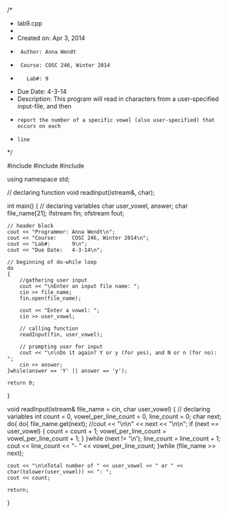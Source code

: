 /*
 * lab9.cpp
 *
 *  Created on: Apr 3, 2014
 *      Author: Anna Wendt
 *      Course: COSC 246, Winter 2014
 *        Lab#: 9
 *    Due Date: 4-3-14
 * Description: This program will read in characters from a user-specified input-file, and then
 *     report the number of a specific vowel (also user-specified) that occurs on each
 *     line
 */

#include <iostream>
#include <fstream>
#include <string>

using namespace std;

// declaring function
void readInput(istream&, char);

int main()
{
	// declaring variables
	char user_vowel, answer;
	char file_name[21];
	ifstream fin;
	ofstream fout;

	// header block
	cout << "Programmer: Anna Wendt\n";
	cout << "Course:     COSC 246, Winter 2014\n";
	cout << "Lab#:       9\n";
	cout << "Due Date:   4-3-14\n";

	// beginning of do-while loop
	do
	{
		//gathering user input
		cout << "\nEnter an input file name: ";
		cin >> file_name;
		fin.open(file_name);

        cout << "Enter a vowel: ";
        cin >> user_vowel;

        // calling function
        readInput(fin, user_vowel);

        // prompting user for input
		cout << "\n\nDo it again? Y or y (for yes), and N or n (for no): ";
		cin >> answer;
	}while(answer == 'Y' || answer == 'y');

	return 0;
}

void readInput(istream& file_name = cin, char user_vowel)
{
	// declaring variables
	int count = 0, vowel_per_line_count = 0, line_count = 0;
	char next;
	do{
		do{
		file_name.get(next);
		//cout << "\n\n" << next << "\n\n";
		if (next == user_vowel)
		{
			count = count + 1;
			vowel_per_line_count = vowel_per_line_count + 1;
		}
		}while (next != '\n');
		line_count = line_count + 1;
		cout << line_count << "- " << vowel_per_line_count;
	}while (file_name >> next);

	cout << "\n\nTotal number of " << user_vowel << " or " << char(tolower(user_vowel)) << ": ";
	cout << count;

	return;
}